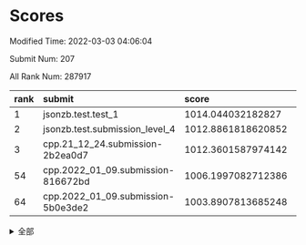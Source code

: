 # Scores

Modified Time: 2022-03-03 04:06:04

Submit Num: 207

All Rank Num: 287917

| rank |               submit               |       score        |       sigma        | pk_num |
| :--- | :--------------------------------- | :----------------- | :----------------- | :----- |
| 1    | jsonzb.test.test_1                 | 1014.044032182827  | 0.8495096707649218 | 5566   |
| 2    | jsonzb.test.submission_level_4     | 1012.8861818620852 | 0.8316852237305387 | 5561   |
| 3    | cpp.21_12_24.submission-2b2ea0d7   | 1012.3601587974142 | 0.7964609220806314 | 5566   |
| 54   | cpp.2022_01_09.submission-816672bd | 1006.1997082712386 | 0.735772193914153  | 5565   |
| 64   | cpp.2022_01_09.submission-5b0e3de2 | 1003.8907813685248 | 0.7084205519466255 | 5566   |


<details>
<summary>全部</summary>

| rank |                 submit                 |       score        |       sigma        | pk_num |
| :--- | :------------------------------------- | :----------------- | :----------------- | :----- |
| 1    | jsonzb.test.test_1                     | 1014.044032182827  | 0.8495096707649218 | 5566   |
| 2    | jsonzb.test.submission_level_4         | 1012.8861818620852 | 0.8316852237305387 | 5561   |
| 3    | cpp.21_12_24.submission-2b2ea0d7       | 1012.3601587974142 | 0.7964609220806314 | 5566   |
| 4    | gobigger.level_3.submission_level_3_0  | 1011.3249591692118 | 0.759034106483315  | 5561   |
| 5    | gobigger.level_3.submission_level_3_48 | 1011.2999547104355 | 0.7623012921414742 | 5565   |
| 6    | gobigger.level_3.submission_level_3_45 | 1011.159136647748  | 0.765423982977527  | 5567   |
| 7    | gobigger.level_3.submission_level_3_19 | 1011.1274281634215 | 0.752366721770077  | 5561   |
| 8    | gobigger.level_3.submission_level_3_40 | 1010.8826562589616 | 0.7674443554903074 | 5565   |
| 9    | gobigger.level_3.submission_level_3_15 | 1010.7735622650204 | 0.7716240151808089 | 5564   |
| 10   | gobigger.level_3.submission_level_3_34 | 1010.7480919408619 | 0.7638547277484263 | 5559   |
| 11   | gobigger.level_3.submission_level_3_7  | 1010.7331361539193 | 0.7450196689609574 | 5568   |
| 12   | gobigger.level_3.submission_level_3_30 | 1010.7020161962922 | 0.7613844593482917 | 5566   |
| 13   | gobigger.level_3.submission_level_3_6  | 1010.6695072851079 | 0.7531914586875751 | 5565   |
| 14   | gobigger.level_3.submission_level_3_36 | 1010.6357812871549 | 0.7790296225784068 | 5566   |
| 15   | gobigger.level_3.submission_level_3_32 | 1010.5883987988285 | 0.768275878765353  | 5568   |
| 16   | gobigger.level_3.submission_level_3_20 | 1010.5402522397252 | 0.7470082559069731 | 5561   |
| 17   | gobigger.level_3.submission_level_3_2  | 1010.530911786765  | 0.7515633293624149 | 5562   |
| 18   | gobigger.level_3.submission_level_3_14 | 1010.3360595477732 | 0.7720593278857495 | 5561   |
| 19   | gobigger.level_3.submission_level_3_5  | 1010.3269314500159 | 0.7381750316751159 | 5559   |
| 20   | gobigger.level_3.submission_level_3_35 | 1010.2759216499328 | 0.7495931760467452 | 5562   |
| 21   | gobigger.level_3.submission_level_3_12 | 1010.2734595721323 | 0.7566887806049127 | 5564   |
| 22   | gobigger.level_3.submission_level_3_13 | 1010.2265840954835 | 0.7464654156619327 | 5559   |
| 23   | gobigger.level_3.submission_level_3_22 | 1010.2113354000838 | 0.7439052470417199 | 5564   |
| 24   | gobigger.level_3.submission_level_3_27 | 1010.1718857684818 | 0.7550083086589119 | 5564   |
| 25   | gobigger.level_3.submission_level_3_42 | 1010.1042299998599 | 0.7579801380241583 | 5564   |
| 26   | gobigger.level_3.submission_level_3_38 | 1010.0154698291398 | 0.7525329880140704 | 5567   |
| 27   | gobigger.level_3.submission_level_3_43 | 1009.9387619506454 | 0.7318295569124145 | 5564   |
| 28   | gobigger.level_3.submission_level_3_23 | 1009.8546982153886 | 0.7370292595930407 | 5560   |
| 29   | gobigger.level_3.submission_level_3_28 | 1009.8424769191681 | 0.7448705785761086 | 5564   |
| 30   | gobigger.level_3.submission_level_3_29 | 1009.8240311513188 | 0.7330304489268777 | 5557   |
| 31   | gobigger.level_3.submission_level_3_21 | 1009.8110624710969 | 0.7367436178568036 | 5563   |
| 32   | gobigger.level_3.submission_level_3_1  | 1009.796702999863  | 0.778563873176399  | 5563   |
| 33   | gobigger.level_3.submission_level_3_9  | 1009.7887534387971 | 0.7458498516521244 | 5562   |
| 34   | gobigger.level_3.submission_level_3_44 | 1009.7552461547581 | 0.7610382625812065 | 5564   |
| 35   | gobigger.level_3.submission_level_3_47 | 1009.7054738746206 | 0.7611461808338377 | 5565   |
| 36   | gobigger.level_3.submission_level_3_24 | 1009.6805544864956 | 0.7463084058901662 | 5563   |
| 37   | gobigger.level_3.submission_level_3_25 | 1009.6533642586751 | 0.7517781963102113 | 5562   |
| 38   | gobigger.level_3.submission_level_3_3  | 1009.5842564764715 | 0.7696815347850804 | 5561   |
| 39   | gobigger.level_3.submission_level_3_10 | 1009.4936183380778 | 0.7508183203948305 | 5566   |
| 40   | gobigger.level_3.submission_level_3_4  | 1009.4177657146195 | 0.7410967686377773 | 5553   |
| 41   | gobigger.level_3.submission_level_3_8  | 1009.3458059664084 | 0.7524280870633184 | 5564   |
| 42   | gobigger.level_3.submission_level_3_37 | 1009.3157722850392 | 0.7443724219949581 | 5563   |
| 43   | gobigger.level_3.submission_level_3_16 | 1009.222575142321  | 0.7528325292883012 | 5564   |
| 44   | gobigger.level_3.submission_level_3_33 | 1009.0261690796584 | 0.7556697571843197 | 5565   |
| 45   | gobigger.level_3.submission_level_3_18 | 1008.9421657667414 | 0.7361700821060646 | 5566   |
| 46   | gobigger.level_3.submission_level_3_39 | 1008.9113611044174 | 0.7366773885380496 | 5565   |
| 47   | gobigger.level_3.submission_level_3_49 | 1008.898717104448  | 0.7334995896734247 | 5572   |
| 48   | gobigger.level_3.submission_level_3_17 | 1008.7793536687645 | 0.7256204325678154 | 5559   |
| 49   | gobigger.level_3.submission_level_3_26 | 1008.7524653743045 | 0.7470280134323923 | 5561   |
| 50   | gobigger.level_3.submission_level_3_31 | 1008.7286553976097 | 0.7412869241935862 | 5567   |
| 51   | gobigger.level_3.submission_level_3_46 | 1008.6414273515657 | 0.7358325272071152 | 5559   |
| 52   | gobigger.level_3.submission_level_3_11 | 1008.5791453924959 | 0.7286142103488256 | 5567   |
| 53   | gobigger.level_3.submission_level_3_41 | 1008.1372273663198 | 0.7423647384703262 | 5563   |
| 54   | cpp.2022_01_09.submission-816672bd     | 1006.1997082712386 | 0.735772193914153  | 5565   |
| 55   | gobigger.level_1.submission_level_1_11 | 1004.8845217750828 | 0.7164314596758363 | 5567   |
| 56   | gobigger.level_1.submission_level_1_2  | 1004.6016242884078 | 0.7146495048757657 | 5569   |
| 57   | gobigger.level_1.submission_level_1_39 | 1004.2585427615381 | 0.723064951022938  | 5566   |
| 58   | gobigger.level_1.submission_level_1_41 | 1004.2253752318524 | 0.721618655851392  | 5565   |
| 59   | gobigger.level_1.submission_level_1_10 | 1004.116511048013  | 0.7167503140331682 | 5563   |
| 60   | gobigger.level_1.submission_level_1_4  | 1004.1101646508113 | 0.7107579653042119 | 5561   |
| 61   | gobigger.level_1.submission_level_1_1  | 1004.0612668139802 | 0.7248914107427604 | 5565   |
| 62   | gobigger.level_1.submission_level_1_43 | 1003.9963383913199 | 0.7170629897193634 | 5564   |
| 63   | gobigger.level_1.submission_level_1_38 | 1003.92206360035   | 0.7256206166848984 | 5570   |
| 64   | cpp.2022_01_09.submission-5b0e3de2     | 1003.8907813685248 | 0.7084205519466255 | 5566   |
| 65   | gobigger.level_1.submission_level_1_8  | 1003.8785866672717 | 0.7063234064670879 | 5565   |
| 66   | gobigger.level_1.submission_level_1_12 | 1003.8503695022239 | 0.7097196193065715 | 5558   |
| 67   | gobigger.level_1.submission_level_1_13 | 1003.8210219918701 | 0.709651762513144  | 5564   |
| 68   | gobigger.level_1.submission_level_1_21 | 1003.789925012537  | 0.7021096364756891 | 5562   |
| 69   | gobigger.level_1.submission_level_1_44 | 1003.772376482035  | 0.7077192582080406 | 5567   |
| 70   | gobigger.level_1.submission_level_1_15 | 1003.7521852225199 | 0.7113744888143804 | 5564   |
| 71   | gobigger.level_1.submission_level_1_16 | 1003.6885489612625 | 0.7123664876483147 | 5564   |
| 72   | gobigger.level_1.submission_level_1_28 | 1003.6635913399404 | 0.7285695277758826 | 5566   |
| 73   | gobigger.level_1.submission_level_1_20 | 1003.626857380405  | 0.7190912830093275 | 5561   |
| 74   | gobigger.level_1.submission_level_1_0  | 1003.6223393038302 | 0.7094549176555309 | 5568   |
| 75   | gobigger.level_1.submission_level_1_18 | 1003.5914945563118 | 0.7066436253057101 | 5560   |
| 76   | gobigger.level_1.submission_level_1_45 | 1003.5824971401553 | 0.7184701392506692 | 5560   |
| 77   | gobigger.level_1.submission_level_1_24 | 1003.5333475312739 | 0.723875629449186  | 5566   |
| 78   | gobigger.level_1.submission_level_1_32 | 1003.5049246566705 | 0.7110467938936416 | 5563   |
| 79   | gobigger.level_1.submission_level_1_46 | 1003.460042992207  | 0.7229701760838124 | 5565   |
| 80   | gobigger.level_1.submission_level_1_47 | 1003.4529534042682 | 0.7117628854212517 | 5562   |
| 81   | gobigger.level_1.submission_level_1_5  | 1003.4061738268695 | 0.7104456098016746 | 5561   |
| 82   | gobigger.level_1.submission_level_1_29 | 1003.4015214108975 | 0.7352282284282836 | 5565   |
| 83   | gobigger.level_1.submission_level_1_23 | 1003.312284450234  | 0.7106171505331803 | 5567   |
| 84   | gobigger.level_1.submission_level_1_31 | 1003.3069819172197 | 0.7074459079138352 | 5562   |
| 85   | gobigger.level_1.submission_level_1_35 | 1003.2854949764416 | 0.7228777562411924 | 5563   |
| 86   | gobigger.level_1.submission_level_1_37 | 1003.2168703247273 | 0.7164330694648706 | 5567   |
| 87   | gobigger.level_1.submission_level_1_33 | 1003.1916941626874 | 0.7220209696124723 | 5562   |
| 88   | gobigger.level_1.submission_level_1_26 | 1003.186670314451  | 0.7290609968139812 | 5561   |
| 89   | gobigger.level_1.submission_level_1_3  | 1003.1693036121695 | 0.7135275131061335 | 5569   |
| 90   | gobigger.level_1.submission_level_1_49 | 1003.110904950413  | 0.7254215772432638 | 5565   |
| 91   | gobigger.level_1.submission_level_1_7  | 1003.0816715835188 | 0.7155855080225796 | 5565   |
| 92   | gobigger.level_1.submission_level_1_27 | 1002.98437463231   | 0.7213265387031708 | 5562   |
| 93   | gobigger.level_1.submission_level_1_25 | 1002.9149685757792 | 0.7121642646651689 | 5566   |
| 94   | gobigger.level_1.submission_level_1_36 | 1002.7339922170623 | 0.7058033820444638 | 5564   |
| 95   | gobigger.level_1.submission_level_1_17 | 1002.6797976794868 | 0.7116465352527616 | 5563   |
| 96   | gobigger.level_1.submission_level_1_19 | 1002.6289707367022 | 0.7086326248313205 | 5562   |
| 97   | gobigger.level_1.submission_level_1_9  | 1002.6285050523637 | 0.7101262031839793 | 5569   |
| 98   | gobigger.level_1.submission_level_1_48 | 1002.3393833393603 | 0.7108781876229343 | 5562   |
| 99   | gobigger.level_1.submission_level_1_34 | 1002.2428512397483 | 0.7211305920174366 | 5559   |
| 100  | gobigger.level_1.submission_level_1_22 | 1002.2001359747934 | 0.707351741567233  | 5565   |
| 101  | gobigger.level_1.submission_level_1_40 | 1002.1265895815114 | 0.7139552912381291 | 5564   |
| 102  | gobigger.level_1.submission_level_1_6  | 1002.0767014269305 | 0.700192619800876  | 5562   |
| 103  | gobigger.level_1.submission_level_1_42 | 1001.9695097835322 | 0.7196173276545017 | 5563   |
| 104  | gobigger.level_1.submission_level_1_14 | 1001.9085673266156 | 0.7113460407564061 | 5561   |
| 105  | gobigger.level_1.submission_level_1_30 | 1001.8205885472607 | 0.7127033184856263 | 5566   |
| 106  | gobigger.random.submission_random_37   | 997.490847082937   | 0.7157908854875114 | 5561   |
| 107  | gobigger.random.submission_random_48   | 997.4099187138685  | 0.715828914391521  | 5559   |
| 108  | gobigger.random.submission_random_22   | 997.3434027718619  | 0.7152397739329656 | 5561   |
| 109  | gobigger.random.submission_random_45   | 997.1816326245751  | 0.7048638091636446 | 5563   |
| 110  | gobigger.random.submission_random_13   | 997.0383986034789  | 0.7012047082848292 | 5559   |
| 111  | gobigger.random.submission_random_10   | 996.9628169007563  | 0.7120477005984507 | 5560   |
| 112  | gobigger.random.submission_random_9    | 996.958222343691   | 0.7127900680148301 | 5561   |
| 113  | gobigger.random.submission_random_42   | 996.8708046418205  | 0.7166177669091441 | 5560   |
| 114  | gobigger.random.submission_random_24   | 996.8661317898709  | 0.7277244214267446 | 5565   |
| 115  | gobigger.random.submission_random_32   | 996.8170430882412  | 0.7120007466757363 | 5570   |
| 116  | gobigger.random.submission_random_35   | 996.7466291156421  | 0.7021221468891357 | 5567   |
| 117  | gobigger.random.submission_random_20   | 996.7277011133033  | 0.7058572915877853 | 5564   |
| 118  | gobigger.random.submission_random_34   | 996.6608146847964  | 0.6990553334218208 | 5567   |
| 119  | gobigger.random.submission_random_43   | 996.5966914922383  | 0.7079081586718287 | 5566   |
| 120  | gobigger.random.submission_random_15   | 996.5631972373953  | 0.6962909351726434 | 5561   |
| 121  | gobigger.random.submission_random_38   | 996.4501023646798  | 0.7243998796540385 | 5569   |
| 122  | gobigger.random.submission_random_26   | 996.4339565639875  | 0.6951780824225171 | 5562   |
| 123  | gobigger.random.submission_random_2    | 996.3359693484933  | 0.6983602473102333 | 5562   |
| 124  | gobigger.random.submission_random_30   | 996.333145833198   | 0.7215065342888136 | 5562   |
| 125  | gobigger.random.submission_random_47   | 996.212183606747   | 0.6981180905607862 | 5559   |
| 126  | gobigger.random.submission_random_4    | 996.1523689080075  | 0.6988571993195876 | 5565   |
| 127  | gobigger.random.submission_random_18   | 996.1431291867475  | 0.7141070962421195 | 5564   |
| 128  | gobigger.random.submission_random_49   | 996.1275317738397  | 0.7048531650899621 | 5565   |
| 129  | gobigger.random.submission_random_19   | 996.1271981567978  | 0.706849620534476  | 5562   |
| 130  | gobigger.random.submission_random_31   | 996.1227946197605  | 0.7199712892360506 | 5569   |
| 131  | gobigger.random.submission_random_23   | 996.0684727189763  | 0.7225916146389985 | 5565   |
| 132  | gobigger.random.submission_random_44   | 996.0635812031693  | 0.7182855781814919 | 5564   |
| 133  | gobigger.random.submission_random_8    | 996.0581404918123  | 0.7197149596249065 | 5568   |
| 134  | gobigger.random.submission_random_1    | 996.054307685355   | 0.7165077007310106 | 5561   |
| 135  | gobigger.random.submission_random_6    | 996.0048893191363  | 0.7128710624806077 | 5567   |
| 136  | gobigger.random.submission_random_28   | 995.9954636904554  | 0.7199806674170344 | 5563   |
| 137  | gobigger.random.submission_random_46   | 995.7775259708576  | 0.7146465374026753 | 5567   |
| 138  | gobigger.random.submission_random_12   | 995.7323428011483  | 0.7158278198628938 | 5564   |
| 139  | gobigger.random.submission_random_29   | 995.7162366101803  | 0.7060467791788972 | 5561   |
| 140  | gobigger.random.submission_random_0    | 995.6918577092093  | 0.7138543674569877 | 5556   |
| 141  | gobigger.random.submission_random_21   | 995.6752395688276  | 0.7073302739348923 | 5559   |
| 142  | gobigger.random.submission_random_40   | 995.5204849903222  | 0.7071412294822086 | 5564   |
| 143  | gobigger.random.submission_random_36   | 995.5015682897786  | 0.7089396833245639 | 5560   |
| 144  | gobigger.random.submission_random_14   | 995.491251029132   | 0.7112729287491282 | 5566   |
| 145  | gobigger.random.submission_random_11   | 995.4894932326692  | 0.7219233133138749 | 5564   |
| 146  | gobigger.random.submission_random_5    | 995.466056518778   | 0.7165612601204459 | 5567   |
| 147  | gobigger.random.submission_random_7    | 995.4479555550984  | 0.7098084894430507 | 5565   |
| 148  | gobigger.random.submission_random_16   | 995.2647264587588  | 0.7115989031611344 | 5566   |
| 149  | gobigger.random.submission_random_39   | 995.1845012578683  | 0.7003212570397119 | 5562   |
| 150  | gobigger.random.submission_random_41   | 995.1622838784402  | 0.7105944194982021 | 5560   |
| 151  | gobigger.random.submission_random_27   | 995.1344226983086  | 0.7125800131081894 | 5568   |
| 152  | gobigger.random.submission_random_17   | 994.9681317362317  | 0.708636883642137  | 5565   |
| 153  | gobigger.random.submission_random_33   | 994.6585226679908  | 0.7311239856899    | 5567   |
| 154  | gobigger.random.submission_random_25   | 994.5465877119861  | 0.7201667017261842 | 5563   |
| 155  | gobigger.random.submission_random_3    | 994.3334670589724  | 0.7144186621503459 | 5569   |
| 156  | gobigger.level_2.submission_level_2_40 | 994.1785406245787  | 0.7257006990694275 | 5561   |
| 157  | gobigger.level_2.submission_level_2_45 | 993.4808851749948  | 0.7314355754819526 | 5561   |
| 158  | gobigger.level_2.submission_level_2_20 | 993.2214712976773  | 0.7274578996539123 | 5562   |
| 159  | gobigger.level_2.submission_level_2_37 | 993.2210259033723  | 0.7479087535616236 | 5563   |
| 160  | gobigger.level_2.submission_level_2_24 | 993.219437154123   | 0.7424074400543204 | 5565   |
| 161  | gobigger.level_2.submission_level_2_15 | 993.1463787336837  | 0.7504765789229558 | 5564   |
| 162  | gobigger.level_2.submission_level_2_49 | 993.0213486235713  | 0.7417910563806338 | 5560   |
| 163  | gobigger.level_2.submission_level_2_27 | 992.9750017567894  | 0.731646977599774  | 5568   |
| 164  | gobigger.level_2.submission_level_2_41 | 992.8814430483606  | 0.7374097193027565 | 5560   |
| 165  | gobigger.level_2.submission_level_2_38 | 992.8447093948456  | 0.7294199985585433 | 5562   |
| 166  | gobigger.level_2.submission_level_2_11 | 992.8254051093448  | 0.7406624147644753 | 5558   |
| 167  | gobigger.level_2.submission_level_2_28 | 992.7171998129448  | 0.7368655063771012 | 5568   |
| 168  | gobigger.level_2.submission_level_2_7  | 992.4939473157864  | 0.7465512569048732 | 5570   |
| 169  | gobigger.level_2.submission_level_2_26 | 992.4029778393462  | 0.7446075115735723 | 5563   |
| 170  | gobigger.level_2.submission_level_2_22 | 992.3964315478717  | 0.7452400065184762 | 5564   |
| 171  | gobigger.level_2.submission_level_2_2  | 992.375474799897   | 0.7406011616114461 | 5559   |
| 172  | gobigger.level_2.submission_level_2_25 | 992.3710026060924  | 0.7452919981568635 | 5561   |
| 173  | gobigger.level_2.submission_level_2_13 | 992.3494723473042  | 0.7673711028781032 | 5561   |
| 174  | gobigger.level_2.submission_level_2_9  | 992.3378826504883  | 0.7597464938331239 | 5564   |
| 175  | gobigger.level_2.submission_level_2_12 | 992.273495717374   | 0.7505281536832643 | 5566   |
| 176  | gobigger.level_2.submission_level_2_29 | 992.2170945728864  | 0.7340402330100917 | 5564   |
| 177  | gobigger.level_2.submission_level_2_47 | 992.1696046914658  | 0.7358438649409265 | 5564   |
| 178  | gobigger.level_2.submission_level_2_39 | 992.1395624379904  | 0.7491945207717656 | 5568   |
| 179  | gobigger.level_2.submission_level_2_19 | 992.0979779695956  | 0.7469092249494055 | 5562   |
| 180  | gobigger.level_2.submission_level_2_48 | 992.0238783790315  | 0.7244741681139488 | 5562   |
| 181  | gobigger.level_2.submission_level_2_3  | 991.7356938771467  | 0.7409611853878797 | 5567   |
| 182  | gobigger.level_2.submission_level_2_16 | 991.693160263266   | 0.7400382032046322 | 5565   |
| 183  | gobigger.level_2.submission_level_2_10 | 991.6530131363236  | 0.7325687175446094 | 5568   |
| 184  | gobigger.level_2.submission_level_2_43 | 991.6492157012084  | 0.7856589687755364 | 5567   |
| 185  | gobigger.level_2.submission_level_2_0  | 991.556217857517   | 0.7587062930002322 | 5569   |
| 186  | gobigger.level_2.submission_level_2_31 | 991.5193938061949  | 0.7555706386191556 | 5564   |
| 187  | gobigger.level_2.submission_level_2_30 | 991.5173669627753  | 0.7579298749213519 | 5559   |
| 188  | gobigger.level_2.submission_level_2_34 | 991.4057107587128  | 0.7612730656772986 | 5562   |
| 189  | gobigger.level_2.submission_level_2_4  | 991.3996117332306  | 0.7491797124589136 | 5563   |
| 190  | gobigger.level_2.submission_level_2_36 | 991.3494635655182  | 0.7500502691686305 | 5560   |
| 191  | gobigger.level_2.submission_level_2_17 | 991.3228275452849  | 0.7631221205676202 | 5565   |
| 192  | gobigger.level_2.submission_level_2_42 | 991.2991489954004  | 0.7335107443968736 | 5562   |
| 193  | gobigger.level_2.submission_level_2_1  | 991.2837411188584  | 0.7540339458035609 | 5562   |
| 194  | gobigger.level_2.submission_level_2_18 | 991.247533721414   | 0.7606492993044048 | 5562   |
| 195  | gobigger.level_2.submission_level_2_46 | 991.2394303920536  | 0.7449164887198827 | 5563   |
| 196  | gobigger.level_2.submission_level_2_5  | 991.2333503441045  | 0.7866675804620563 | 5569   |
| 197  | gobigger.level_2.submission_level_2_32 | 991.1313323450164  | 0.7633055124694803 | 5566   |
| 198  | gobigger.level_2.submission_level_2_44 | 991.1288142969283  | 0.7753565119729752 | 5558   |
| 199  | gobigger.level_2.submission_level_2_35 | 990.9345780273464  | 0.7400364799184904 | 5562   |
| 200  | gobigger.level_2.submission_level_2_8  | 990.9195585530147  | 0.7321641510753432 | 5566   |
| 201  | gobigger.level_2.submission_level_2_33 | 990.8935508942451  | 0.7709940436685112 | 5555   |
| 202  | gobigger.level_2.submission_level_2_6  | 990.8765830191472  | 0.7580441874591708 | 5564   |
| 203  | gobigger.level_2.submission_level_2_14 | 990.8640247472723  | 0.7525229265090219 | 5566   |
| 204  | gobigger.level_2.submission_level_2_21 | 990.8570689097302  | 0.7532918961873601 | 5563   |
| 205  | gobigger.level_2.submission_level_2_23 | 990.35926682329    | 0.7766091125903943 | 5564   |
| 206  | gobigger.none.submission_none_0        | 977.746738806611   | 1.3098083271955054 | 5566   |
| 207  | gobigger.none.submission_none_1        | 974.8766747079144  | 1.5948781808784944 | 5562   |

</details>